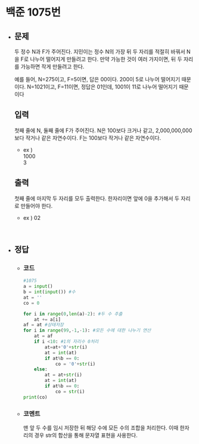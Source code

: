 # 백준 1075번

- ## 문제
    두 정수 N과 F가 주어진다. 지민이는 정수 N의 가장 뒤 두 자리를 적절히 바꿔서 N을 F로 나누어 떨어지게 만들려고 한다. 만약 가능한 것이 여러 가지이면, 뒤 두 자리를 가능하면 작게 만들려고 한다.

    예를 들어, N=275이고, F=5이면, 답은 00이다. 200이 5로 나누어 떨어지기 때문이다. N=1021이고, F=11이면, 정답은 01인데, 1001이 11로 나누어 떨어지기 때문이다
    
    ## 입력
    첫째 줄에 N, 둘째 줄에 F가 주어진다. N은 100보다 크거나 같고, 2,000,000,000보다 작거나 같은 자연수이다. F는 100보다 작거나 같은 자연수이다.

    - ex ) 
    <br> 1000
    <br> 3

    ## 출력
    첫째 줄에 마지막 두 자리를 모두 출력한다. 한자리이면 앞에 0을 추가해서 두 자리로 만들어야 한다.
    - ex ) 02


<br>

- ## 정답

    - ### 코드

        ```python
        #1075
        a = input()
        b = int(input()) #수
        at = ''
        co = 0

        for i in range(0,len(a)-2): #두 수 추출
            at += a[i]
        af = at #상태저장
        for i in range(99,-1,-1): #모든 수에 대한 나누기 연산
            at = af
            if i <10: #1의 자리수 0처리
                at=at+'0'+str(i)
                at = int(at)
                if at%b == 0:
                    co = '0'+str(i)
            else:
                at = at+str(i)
                at = int(at)
                if at%b == 0:
                    co = str(i)
        print(co)

        ```
    
    - ### 코멘트
         맨 앞 두 수를 임시 저장한 뒤 해당 수에 모든 수의 조합을 처리한다. 이때 한자리의 경우 str의 합산을 통해 문자열 표현을 사용한다.

<br>